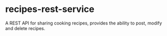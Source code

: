 # recipes-rest-service

A REST API for sharing cooking recipes, provides the ability to post, modify and delete recipes.
